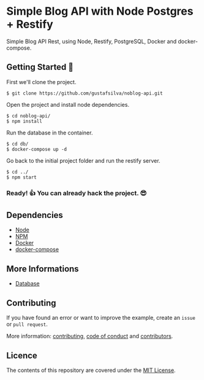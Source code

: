# Simple Blog API with Node Postgres + Restify
Simple Blog API Rest, using Node, Restify, PostgreSQL, Docker and docker-compose.

## Getting Started :rocket:
First we'll clone the project.
```shell
$ git clone https://github.com/gustafsilva/noblog-api.git
```

Open the project and install node dependencies.
```shell
$ cd noblog-api/
$ npm install
```

Run the database in the container.
```shell
$ cd db/
$ docker-compose up -d
```

Go back to the initial project folder and run the restify server.
```shell
$ cd ../
$ npm start
```

### Ready! :+1: You can already hack the project. :sunglasses:

## Dependencies
* [Node](https://nodejs.org/)
* [NPM](https://www.npmjs.com/)
* [Docker](https://www.docker.com/)
* [docker-compose](https://docs.docker.com/compose/)

## More Informations
* [Database](./docs/database/DATABASE.md)

## Contributing
If you have found an error or want to improve the example, create an `issue` or `pull request`.

More information: [contributing](.github/CONTRIBUTING.md), [code of conduct](.github/CODE_OF_CONDUCT.md) and [contributors](.github/CONTRIBUTORS.md).

## Licence
The contents of this repository are covered under the [MIT License](https://github.com/gustafsilva/noblog-api/blob/master/LICENSE).
